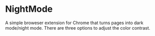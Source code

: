 # NightMode

A simple broweser extension for Chrome that turns pages into dark mode/night mode. 
There are three options to adjust the color contrast.
